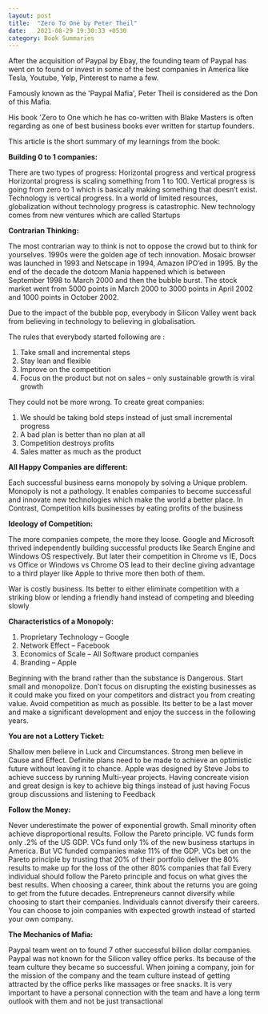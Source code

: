 ```yaml
---
layout: post
title:  "Zero To One by Peter Theil"
date:   2021-08-29 19:30:33 +0530
category: Book Summaries
---
```


After the acquisition of Paypal by Ebay, the founding team of Paypal has went on to found or invest in some of the best companies in America like Tesla, Youtube, Yelp, Pinterest to name a few.

Famously known as the 'Paypal Mafia', Peter Theil is considered as the Don of this Mafia.

His book 'Zero to One which he has co-written with Blake Masters is often regarding as one of best business books ever written for startup founders. 

This article is the short summary of my learnings from the book:

**Building 0 to 1 companies:**

There are two types of progress: Horizontal progress and vertical progress 
Horizontal progress is scaling something from 1 to 100.
Vertical progress is going from zero to 1 which is basically making something that doesn’t exist.
Technology is vertical progress. In a world of limited resources, globalization without technology progress is catastrophic. New technology comes from new ventures which are called Startups

**Contrarian Thinking:**

The most contrarian way to think is not to oppose the crowd but to think for yourselves. 
1990s were the golden age of tech innovation. Mosaic browser was launched in 1993 and Netscape in 1994, Amazon IPO’ed in 1995. By the end of the decade the dotcom Mania happened which is between September 1998 to March 2000 and then the bubble burst. The stock market went from 5000 points in March 2000 to 3000 points in April 2002 and 1000 points in October 2002.

Due to the impact of the bubble pop, everybody in Silicon Valley went back from believing in technology to believing in globalisation.

The rules that everybody started following are :
1.	Take small and incremental steps
2.	Stay lean and flexible
3.	Improve on the competition 
4.	Focus on the product but not on sales – only sustainable growth is viral growth

They could not be more wrong. To create great companies:
1.	We should be taking bold steps instead of just small incremental progress
2.	A bad plan is better than no plan at all 
3.	Competition destroys profits
4.	Sales matter as much as the product

**All Happy Companies are different:**

Each successful business earns monopoly by solving a Unique problem.
Monopoly is not a pathology. It enables companies to become successful and innovate new technologies which make the world a better place. In Contrast, Competition kills businesses by eating profits of the business

**Ideology of Competition:**

The more companies compete, the more they loose. Google and Microsoft thrived independently building successful products like Search Engine and Windows OS respectively. But later their competition in Chrome vs IE, Docs vs Office or Windows vs Chrome OS lead to their decline giving advantage to a third player like Apple to thrive more then both of them.

War is costly business. Its better to either eliminate competition with a striking blow or lending a friendly hand instead of competing and bleeding slowly

**Characteristics of a Monopoly:**

1.	Proprietary Technology – Google
2.	Network Effect – Facebook
3.	Economics of Scale – All Software product companies
4.	Branding – Apple

Beginning with the brand rather than the substance is Dangerous. Start small and monopolize.
Don’t focus on disrupting the existing businesses as it could make you fixed on your competitors and distract you from creating value. Avoid competition as much as possible. 
Its better to be a last mover and make a significant development and enjoy the success in the following years.

**You are not a Lottery Ticket:**

Shallow men believe in Luck and Circumstances. Strong men believe in Cause and Effect.
Definite plans need to be made to achieve an optimistic future without leaving it to chance.
Apple was designed by Steve Jobs to achieve success by running Multi-year projects.
Having concreate vision and great design is key to achieve big things instead of just having Focus group discussions and listening to Feedback

**Follow the Money:**

Never underestimate the power of exponential growth. Small minority often achieve disproportional results. Follow the Pareto principle.
VC funds form only .2% of the US GDP. VCs fund only 1% of the new business startups in America. But VC funded companies make 11% of the GDP. VCs bet on the Pareto principle by trusting that 20% of their portfolio deliver the 80% results to make up for the loss of the other 80% companies that fail
Every individual should follow the Pareto principle and focus on what gives the best results.
When choosing a career, think about the returns you are going to get from the future decades. Entrepreneurs cannot diversify while choosing to start their companies. Individuals cannot diversify their careers. You can choose to join companies with expected growth instead of started your own company.

**The Mechanics of Mafia:**

Paypal team went on to found 7 other successful billion dollar companies. Paypal was not known for the Silicon valley office perks. Its because of the team culture they became so successful.
When joining a company, join for the mission of the company and the team culture instead of getting attracted by the office perks like massages or free snacks. It is very important to have a personal connection with the team and have a long term outlook with them and not be just transactional

